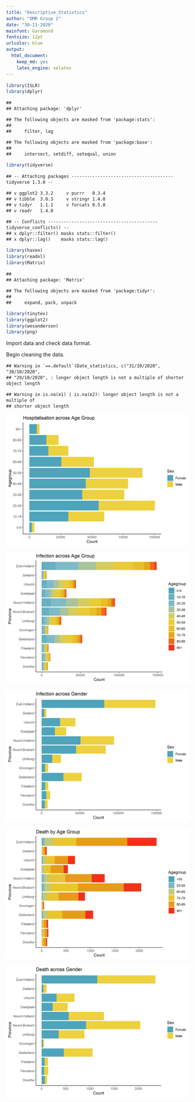 ```yaml
---
title: "Descriptive_Statistics"
author: "OMR Group 2"
date: "30-11-2020"
mainfont: Garamond
fontsize: 12pt
urlcolor: blue
output: 
  html_document:
    keep_md: yes
    latex_engine: xelatex
---
```



```r
library(ISLR)
library(dplyr)
```

```
## 
## Attaching package: 'dplyr'
```

```
## The following objects are masked from 'package:stats':
## 
##     filter, lag
```

```
## The following objects are masked from 'package:base':
## 
##     intersect, setdiff, setequal, union
```

```r
library(tidyverse)
```

```
## -- Attaching packages --------------------------------------- tidyverse 1.3.0 --
```

```
## v ggplot2 3.3.2     v purrr   0.3.4
## v tibble  3.0.3     v stringr 1.4.0
## v tidyr   1.1.1     v forcats 0.5.0
## v readr   1.4.0
```

```
## -- Conflicts ------------------------------------------ tidyverse_conflicts() --
## x dplyr::filter() masks stats::filter()
## x dplyr::lag()    masks stats::lag()
```

```r
library(haven)
library(readxl)
library(Matrix)
```

```
## 
## Attaching package: 'Matrix'
```

```
## The following objects are masked from 'package:tidyr':
## 
##     expand, pack, unpack
```

```r
library(tinytex)
library(ggplot2)
library(wesanderson)
library(png)
```



Import data and check data format.




Begin cleaning the data.

```
## Warning in `==.default`(Date_statistics, c("31/10/2020", "30/10/2020",
## "29/10/2020", : longer object length is not a multiple of shorter object length
```

```
## Warning in is.na(e1) | is.na(e2): longer object length is not a multiple of
## shorter object length
```







![](Descriptive_Statistics_files/figure-html/hospitalisation_age-1.png)<!-- -->

![](Descriptive_Statistics_files/figure-html/infection_rate_age-1.png)<!-- -->

![](Descriptive_Statistics_files/figure-html/infection_rate_gender-1.png)<!-- -->





![](Descriptive_Statistics_files/figure-html/death_rate-1.png)<!-- -->

![](Descriptive_Statistics_files/figure-html/death_rate_gender-1.png)<!-- -->





